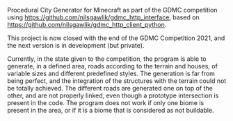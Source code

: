 Procedural City Generator for Minecraft as part of the GDMC competition using https://github.com/nilsgawlik/gdmc_http_interface, based on https://github.com/nilsgawlik/gdmc_http_client_python.

This project is now closed with the end of the GDMC Competition 2021, and the next version is in development (but private).

Currently, in the state given to the competition, the program is able to generate, in a defined area, roads according to the terrain and houses, of variable sizes and different predefined styles. The generation is far from being perfect, and the integration of the structures with the terrain could not be totally achieved. The different roads are generated one on top of the other, and are not properly linked, even though a prototype intersection is present in the code. The program does not work if only one biome is present in the area, or if it is a biome that is considered as not buildable.
